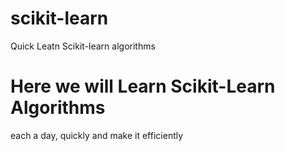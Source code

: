 # scikit-learn
Quick Leatn Scikit-learn algorithms

# Here we will Learn Scikit-Learn Algorithms 
 each a day, quickly and make it efficiently 
